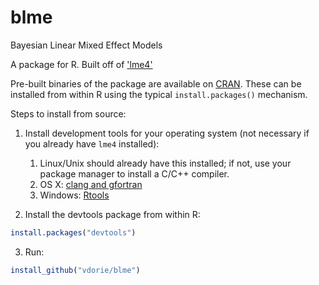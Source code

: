 blme
====

Bayesian Linear Mixed Effect Models

A package for R. Built off of ['lme4'](https://cran.r-project.org/package=lme4)

Pre-built binaries of the package are available on [CRAN](https://cran.r-project.org/package=blme). These can be installed from within R using the typical `install.packages()` mechanism.

Steps to install from source:

1. Install development tools for your operating system (not necessary if you already have `lme4` installed):
    1. Linux/Unix should already have this installed; if not, use your package manager to install a C/C++ compiler.
    2. OS X: [clang and gfortran](https://cran.r-project.org/bin/macosx/tools/)
    3. Windows: [Rtools](http://cran.r-project.org/bin/windows/Rtools/)

2. Install the devtools package from within R:

```R
install.packages("devtools")
```

3. Run:

```R
install_github("vdorie/blme")
```
